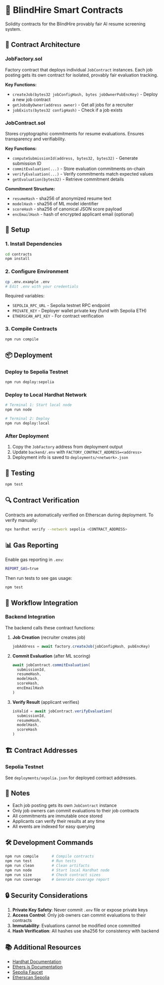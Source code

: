 # 🔐 BlindHire Smart Contracts

Solidity contracts for the BlindHire provably fair AI resume screening system.

## 📁 Contract Architecture

### JobFactory.sol
Factory contract that deploys individual `JobContract` instances. Each job posting gets its own contract for isolated, provably fair evaluation tracking.

**Key Functions:**
- `createJob(bytes32 jobConfigHash, bytes jobOwnerPubEncKey)` - Deploy a new job contract
- `getJobsByOwner(address owner)` - Get all jobs for a recruiter
- `jobExists(bytes32 configHash)` - Check if a job exists

### JobContract.sol
Stores cryptographic commitments for resume evaluations. Ensures transparency and verifiability.

**Key Functions:**
- `computeSubmissionId(address, bytes32, bytes32)` - Generate submission ID
- `commitEvaluation(...)` - Store evaluation commitments on-chain
- `verifyEvaluation(...)` - Verify commitments match expected values
- `getEvaluation(bytes32)` - Retrieve commitment details

**Commitment Structure:**
- `resumeHash` - sha256 of anonymized resume text
- `modelHash` - sha256 of ML model identifier
- `scoreHash` - sha256 of canonical JSON score payload
- `encEmailHash` - hash of encrypted applicant email (optional)

## 🚀 Setup

### 1. Install Dependencies
```bash
cd contracts
npm install
```

### 2. Configure Environment
```bash
cp .env.example .env
# Edit .env with your credentials
```

Required variables:
- `SEPOLIA_RPC_URL` - Sepolia testnet RPC endpoint
- `PRIVATE_KEY` - Deployer wallet private key (fund with Sepolia ETH)
- `ETHERSCAN_API_KEY` - For contract verification

### 3. Compile Contracts
```bash
npm run compile
```

## 📦 Deployment

### Deploy to Sepolia Testnet
```bash
npm run deploy:sepolia
```

### Deploy to Local Hardhat Network
```bash
# Terminal 1: Start local node
npm run node

# Terminal 2: Deploy
npm run deploy:local
```

### After Deployment
1. Copy the `JobFactory` address from deployment output
2. Update `backend/.env` with `FACTORY_CONTRACT_ADDRESS=<address>`
3. Deployment info is saved to `deployments/<network>.json`

## 🧪 Testing

```bash
npm test
```

## 🔍 Contract Verification

Contracts are automatically verified on Etherscan during deployment. To verify manually:

```bash
npx hardhat verify --network sepolia <CONTRACT_ADDRESS>
```

## 📊 Gas Reporting

Enable gas reporting in `.env`:
```bash
REPORT_GAS=true
```

Then run tests to see gas usage:
```bash
npm test
```

## 🔄 Workflow Integration

### Backend Integration
The backend calls these contract functions:

1. **Job Creation** (recruiter creates job)
   ```javascript
   jobAddress = await factory.createJob(jobConfigHash, pubEncKey)
   ```

2. **Commit Evaluation** (after ML scoring)
   ```javascript
   await jobContract.commitEvaluation(
     submissionId,
     resumeHash,
     modelHash,
     scoreHash,
     encEmailHash
   )
   ```

3. **Verify Result** (applicant verifies)
   ```javascript
   isValid = await jobContract.verifyEvaluation(
     submissionId,
     resumeHash,
     modelHash,
     scoreHash
   )
   ```

## 🏗️ Contract Addresses

### Sepolia Testnet
See `deployments/sepolia.json` for deployed contract addresses.

## 📝 Notes

- Each job posting gets its own `JobContract` instance
- Only job owners can commit evaluations to their job contracts
- All commitments are immutable once stored
- Applicants can verify their results at any time
- All events are indexed for easy querying

## 🛠️ Development Commands

```bash
npm run compile      # Compile contracts
npm run test         # Run tests
npm run clean        # Clean artifacts
npm run node         # Start local Hardhat node
npm run size         # Check contract sizes
npm run coverage     # Generate coverage report
```

## 🔒 Security Considerations

1. **Private Key Safety**: Never commit `.env` file or expose private keys
2. **Access Control**: Only job owners can commit evaluations to their contracts
3. **Immutability**: Evaluations cannot be modified once committed
4. **Hash Verification**: All hashes use sha256 for consistency with backend

## 📚 Additional Resources

- [Hardhat Documentation](https://hardhat.org/docs)
- [Ethers.js Documentation](https://docs.ethers.org/)
- [Sepolia Faucet](https://sepoliafaucet.com/)
- [Etherscan Sepolia](https://sepolia.etherscan.io/)
